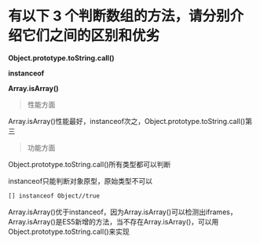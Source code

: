 # 有以下 3 个判断数组的方法，请分别介绍它们之间的区别和优劣

**Object.prototype.toString.call()**

**instanceof**

**Array.isArray()**



> 性能方面

Array.isArray()性能最好，instanceof次之，Object.prototype.toString.call()第三

> 功能方面

Object.prototype.toString.call()所有类型都可以判断

instanceof只能判断对象原型，原始类型不可以

```bash
[] instanceof Object//true
```

Array.isArray()优于instanceof，因为Array.isArray()可以检测出iframes，Array.isArray()是ES5新增的方法，当不存在Array.isArray()，可以用Object.prototype.toString.call()来实现